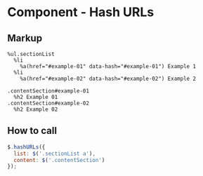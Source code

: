 # Component - Hash URLs

## Markup

```haml
%ul.sectionList
  %li
    %a(href="#example-01" data-hash="#example-01") Example 1
  %li
    %a(href="#example-02" data-hash="#example-02") Example 2

.contentSection#example-01
  %h2 Example 01
.contentSection#example-02
  %h2 Example 02
```

## How to call

```javascript
$.hashURLs({
  list: $('.sectionList a'),
  content: $('.contentSection')
});
```

